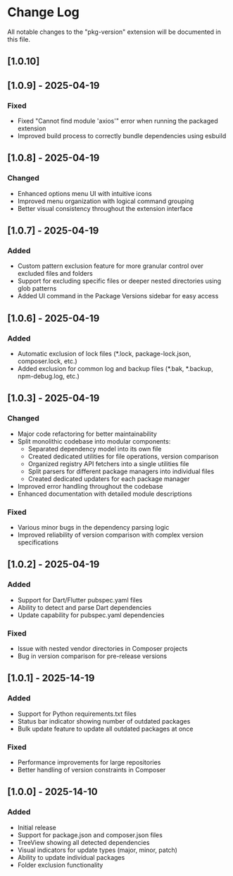 # Change Log

All notable changes to the "pkg-version" extension will be documented in this file.

## [1.0.10]

## [1.0.9] - 2025-04-19

### Fixed
- Fixed "Cannot find module 'axios'" error when running the packaged extension
- Improved build process to correctly bundle dependencies using esbuild

## [1.0.8] - 2025-04-19

### Changed
- Enhanced options menu UI with intuitive icons
- Improved menu organization with logical command grouping
- Better visual consistency throughout the extension interface

## [1.0.7] - 2025-04-19

### Added
- Custom pattern exclusion feature for more granular control over excluded files and folders
- Support for excluding specific files or deeper nested directories using glob patterns
- Added UI command in the Package Versions sidebar for easy access

## [1.0.6] - 2025-04-19

### Added
- Automatic exclusion of lock files (*.lock, package-lock.json, composer.lock, etc.)
- Added exclusion for common log and backup files (*.bak, *.backup, npm-debug.log, etc.)

## [1.0.3] - 2025-04-19

### Changed
- Major code refactoring for better maintainability
- Split monolithic codebase into modular components:
  - Separated dependency model into its own file
  - Created dedicated utilities for file operations, version comparison
  - Organized registry API fetchers into a single utilities file
  - Split parsers for different package managers into individual files
  - Created dedicated updaters for each package manager
- Improved error handling throughout the codebase
- Enhanced documentation with detailed module descriptions

### Fixed
- Various minor bugs in the dependency parsing logic
- Improved reliability of version comparison with complex version specifications

## [1.0.2] - 2025-04-19

### Added
- Support for Dart/Flutter pubspec.yaml files
- Ability to detect and parse Dart dependencies
- Update capability for pubspec.yaml dependencies

### Fixed
- Issue with nested vendor directories in Composer projects
- Bug in version comparison for pre-release versions

## [1.0.1] - 2025-14-19

### Added
- Support for Python requirements.txt files
- Status bar indicator showing number of outdated packages
- Bulk update feature to update all outdated packages at once

### Fixed
- Performance improvements for large repositories
- Better handling of version constraints in Composer

## [1.0.0] - 2025-14-10

### Added
- Initial release
- Support for package.json and composer.json files
- TreeView showing all detected dependencies
- Visual indicators for update types (major, minor, patch)
- Ability to update individual packages
- Folder exclusion functionality 